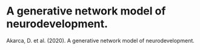 # A generative network model of neurodevelopment.
Akarca, D. et al. (2020). A generative network model of neurodevelopment.
